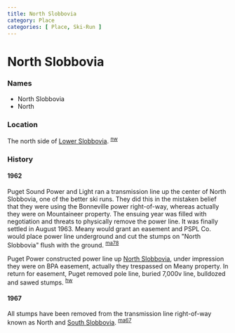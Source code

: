 ```yaml
---
title: North Slobbovia
category: Place
categories: [ Place, Ski-Run ]
---
```

# North Slobbovia
### Names
- North Slobbovia
- North

### Location

The north side of [Lower Slobbovia](/Run/Lower-Slobbovia). <sup>[nw][]</sup>

### History

#### 1962

Puget Sound Power and Light ran a transmission line up the center of North Slobbovia, one of the better ski runs. They did this in the mistaken belief that they were using the Bonneville power right-of-way, whereas actually they were on Mountaineer property. The ensuing year was filled with negotiation and threats to physically remove the power line. It was finally settled in August 1963. Meany would grant an easement and PSPL Co. would place power line underground and cut the stumps on "North Slobbovia" flush with the ground. <sup>[ma78][]</sup>

Puget Power constructed power line up [North Slobbovia](/Run/North-Slobbovia), under impression they were on BPA easement, actually they trespassed on Meany property. In return for easement, Puget removed pole line, buried 7,000v line, bulldozed and sawed stumps. <sup>[hw][]</sup>

#### 1967

All stumps have been removed from the transmission line right-of-way known as North and [South Slobbovia](/Run/South-Slobbovia). <sup>[ma67][]</sup>


[hw]: /History/Walt "Meany History, by Walt Little"
[ma67]: /Mountaineer-Annual#1967
[ma78]: /Mountaineer-Annual#1978
[nw]: /Names-Walt "Meany Names by Walter Little, 1984"
